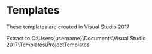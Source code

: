 # Templates
These templates are created in Visual Studio 2017


Extract to C:\Users\{username}\Documents\Visual Studio 2017\Templates\ProjectTemplates
